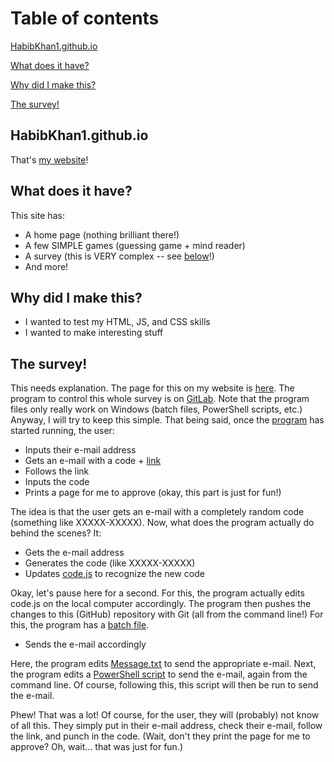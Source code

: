 # Table of contents
[HabibKhan1.github.io](#habibkhan1githubio)

[What does it have?](#what-does-it-have)

[Why did I make this?](#why-did-i-make-this)

[The survey!](#the-survey)

## HabibKhan1.github.io

That's [my website](https://habibkhan1.github.io)!

## What does it have?

This site has:

- A home page (nothing brilliant there!)
- A few SIMPLE games (guessing game + mind reader)
- A survey (this is VERY complex -- see [below](#the-survey)!)
- And more!

## Why did I make this?

- I wanted to test my HTML, JS, and CSS skills
- I wanted to make interesting stuff

## The survey!

This needs explanation. The page for this on my website is [here](https://habibkhan1.github.io/survey/).
The program to control this whole survey is on [GitLab](https://gitlab.com/HabibKhan1/WLTUCE). Note that
the program files only really work on Windows (batch files, PowerShell scripts, etc.) Anyway, I will try
to keep this simple. That being said, once the [program](https://gitlab.com/HabibKhan1/WLTUCE) has started
running, the user:
<br>
- Inputs their e-mail address
- Gets an e-mail with a code + [link](https://habibkhan1.github.io/survey/)
- Follows the link
- Inputs the code
- Prints a page for me to approve (okay, this part is just for fun!)

The idea is that the user gets an e-mail with a completely random code (something like XXXXX-XXXXX). Now,
what does the program actually do behind the scenes? It:

- Gets the e-mail address
- Generates the code (like XXXXX-XXXXX)
- Updates [code.js](https://github.com/HabibKhan1/HabibKhan1.github.io/blob/main/survey/code.js) to
recognize the new code

Okay, let's pause here for a second. For this, the program actually edits code.js on the local computer
accordingly. The program then pushes the changes to this (GitHub) repository with Git (all from the command
line!) For this, the program has a [batch file](https://gitlab.com/HabibKhan1/WLTUCE/-/blob/main/Git.bat).

- Sends the e-mail accordingly

Here, the program edits [Message.txt](https://gitlab.com/HabibKhan1/WLTUCE/-/blob/main/Message.txt) to send
the appropriate e-mail. Next, the program edits a 
[PowerShell script](https://gitlab.com/HabibKhan1/WLTUCE/-/blob/main/Email.ps1) to send the e-mail, again
from the command line. Of course, following this, this script will then be run to send the e-mail.

Phew! That was a lot! Of course, for the user, they will (probably) not know of all this. They simply put in
their e-mail address, check their e-mail, follow the link, and punch in the code. (Wait, don't they print the
page for me to approve? Oh, wait... that was just for fun.)
